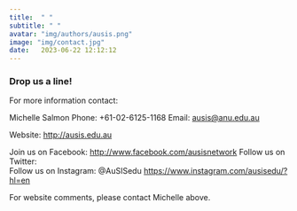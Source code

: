 ```yaml
---
title:  " "
subtitle: " "
avatar: "img/authors/ausis.png"
image: "img/contact.jpg"
date:   2023-06-22 12:12:12
---
```


### Drop us a line!

For more information contact:

Michelle Salmon
Phone: +61-02-6125-1168 
Email: ausis@anu.edu.au

Website: http://ausis.edu.au

Join us on Facebook: http://www.facebook.com/ausisnetwork
Follow us on Twitter:   
Follow us on Instagram: @AuSISedu https://www.instagram.com/ausisedu/?hl=en

For website comments, please contact Michelle above.
